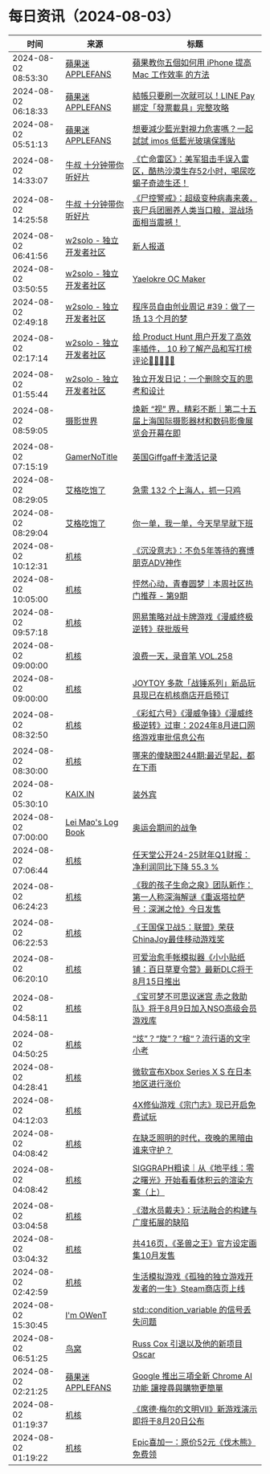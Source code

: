﻿# 每日资讯（2024-08-03）

|时间|来源|标题|
|---|---|---|
|2024-08-02 08:53:30|[蘋果迷 APPLEFANS](https://applefans.today/feed/)|[蘋果教你五個如何用 iPhone 提高 Mac 工作效率 的方法](https://applefans.today/2024-08-five-tips-use-iphone-productive-mac/)|
|2024-08-02 06:18:33|[蘋果迷 APPLEFANS](https://applefans.today/feed/)|[結帳只要刷一次就可以！LINE Pay 綁定「發票載具」完整攻略](https://applefans.today/2024-08-line-pay-einvoice/)|
|2024-08-02 05:51:13|[蘋果迷 APPLEFANS](https://applefans.today/feed/)|[想要減少藍光對視力危害嗎？一起試試 imos 低藍光玻璃保護貼](https://applefans.today/2024-07-imos-low-blue-light-iphone-screen-protector/)|
|2024-08-02 14:33:07|[牛叔 十分钟带你听好片](https://getpodcast.xyz/data/ximalaya/11534451.xml)|[《亡命雷区》：美军狙击手误入雷区，酷热沙漠生存52小时，喝尿吃蝎子奇迹生还！](https://www.ximalaya.com/sound/745692469)|
|2024-08-02 14:25:58|[牛叔 十分钟带你听好片](https://getpodcast.xyz/data/ximalaya/11534451.xml)|[《尸控警戒》：超级变种病毒来袭，丧尸兵团圈养人类当口粮，混战场面相当震撼！](https://www.ximalaya.com/sound/745691060)|
|2024-08-02 06:41:56|[w2solo - 独立开发者社区](https://w2solo.com/topics/feed)|[新人报道](https://w2solo.com/topics/4876)|
|2024-08-02 03:50:55|[w2solo - 独立开发者社区](https://w2solo.com/topics/feed)|[Yaelokre OC Maker](https://w2solo.com/topics/4875)|
|2024-08-02 02:49:18|[w2solo - 独立开发者社区](https://w2solo.com/topics/feed)|[程序员自由创业周记 #39：做了一场 13 个月的梦](https://w2solo.com/topics/4874)|
|2024-08-02 02:17:14|[w2solo - 独立开发者社区](https://w2solo.com/topics/feed)|[给 Product Hunt 用户开发了高效率插件， 10 秒了解产品和写打榜评论👏👏👏👏👏](https://w2solo.com/topics/4873)|
|2024-08-02 01:55:44|[w2solo - 独立开发者社区](https://w2solo.com/topics/feed)|[独立开发日记：一个删除交互的思考和设计](https://w2solo.com/topics/4872)|
|2024-08-02 08:59:05|[摄影世界](https://feedx.net/rss/photoworld.xml)|[焕新 “视” 界，精彩不断｜第二十五届上海国际摄影器材和数码影像展览会开幕在即](https://www.photoworld.com.cn/post/177285)|
|2024-08-02 07:15:19|[GamerNoTitle](https://bili33.top/atom.xml)|[英国Giffgaff卡激活记录](https://bili33.top/posts/Giffgaff-Activate/)|
|2024-08-02 08:29:05|[艾格吃饱了](https://feedpress.me/wx-aigechibaole)|[急需 132 个上海人，抓一只鸡](http://mp.weixin.qq.com/s?__biz=MjM5NTYxODQyMA%3D%3D&mid=2653456899&idx=2&sn=3a7ae6b7991958d0f884ef5b60a502ba)|
|2024-08-02 08:29:04|[艾格吃饱了](https://feedpress.me/wx-aigechibaole)|[你一单，我一单，今天早早就下班](http://mp.weixin.qq.com/s?__biz=MjM5NTYxODQyMA%3D%3D&mid=2653456899&idx=1&sn=1826d31d9f93495c9f373b3a98c53bd8)|
|2024-08-02 10:12:31|[机核](https://www.gcores.com/rss)|[《沉没意志》：不负5年等待的赛博朋克ADV神作](https://www.gcores.com/articles/186071)|
|2024-08-02 10:05:00|[机核](https://www.gcores.com/rss)|[怦然心动，青春圆梦｜本周社区热门推荐 - 第9期](https://www.gcores.com/articles/186125)|
|2024-08-02 09:57:18|[机核](https://www.gcores.com/rss)|[网易策略对战卡牌游戏《漫威终极逆转》获批版号](https://www.gcores.com/articles/186132)|
|2024-08-02 09:00:00|[机核](https://www.gcores.com/rss)|[浪费一天，录音笔 VOL.258](https://www.gcores.com/radios/186130)|
|2024-08-02 09:00:00|[机核](https://www.gcores.com/rss)|[JOYTOY 多款「战锤系列」新品玩具现已在机核商店开启预订](https://www.gcores.com/articles/186123)|
|2024-08-02 08:32:50|[机核](https://www.gcores.com/rss)|[《彩虹六号》《漫威争锋》《漫威终极逆转》过审：2024年8月进口网络游戏审批信息公布](https://www.gcores.com/articles/186128)|
|2024-08-02 08:30:00|[机核](https://www.gcores.com/rss)|[哪来的傻缺图244期:最近早起，都在下雨](https://www.gcores.com/articles/183829)|
|2024-08-02 05:30:10|[KAIX.IN](https://kaix.in/feed/)|[装外宾](https://kaix.in/2024/0802-foreigner-perspective/)|
|2024-08-02 07:00:00|[Lei Mao's Log Book](https://leimao.github.io/atom.xml)|[奥运会期间的战争](https://leimao.github.io/essay/%E5%A5%A5%E8%BF%90%E4%BC%9A%E6%9C%9F%E9%97%B4%E7%9A%84%E6%88%98%E4%BA%89/)|
|2024-08-02 07:06:44|[机核](https://www.gcores.com/rss)|[任天堂公开24-25财年Q1财报：净利润同比下降 55.3 %](https://www.gcores.com/articles/186120)|
|2024-08-02 06:24:23|[机核](https://www.gcores.com/rss)|[《我的孩子生命之泉》团队新作：第一人称深海解谜《重返塔拉萨号：深渊之怆》今日发售](https://www.gcores.com/articles/186117)|
|2024-08-02 06:22:53|[机核](https://www.gcores.com/rss)|[《王国保卫战5：联盟》荣获ChinaJoy最佳移动游戏奖](https://www.gcores.com/articles/186116)|
|2024-08-02 06:20:10|[机核](https://www.gcores.com/rss)|[可爱治愈手帐模拟器《小小贴纸铺：百日草夏令营》最新DLC将于8月15日推出](https://www.gcores.com/articles/186115)|
|2024-08-02 04:58:11|[机核](https://www.gcores.com/rss)|[《宝可梦不可思议迷宫 赤之救助队》将于8月9日加入NSO高级会员游戏库](https://www.gcores.com/articles/186109)|
|2024-08-02 04:50:25|[机核](https://www.gcores.com/rss)|[“炫”？“旋”？“楦“？流行语的文字小考](https://www.gcores.com/articles/186110)|
|2024-08-02 04:28:41|[机核](https://www.gcores.com/rss)|[微软宣布Xbox Series X S 在日本地区进行涨价](https://www.gcores.com/articles/186108)|
|2024-08-02 04:12:03|[机核](https://www.gcores.com/rss)|[4X修仙游戏《宗门志》现已开启免费试玩](https://www.gcores.com/articles/186107)|
|2024-08-02 04:08:42|[机核](https://www.gcores.com/rss)|[在缺乏照明的时代，夜晚的黑暗由谁来守护？](https://www.gcores.com/articles/186094)|
|2024-08-02 04:08:42|[机核](https://www.gcores.com/rss)|[SIGGRAPH粗读｜从《地平线：零之曙光》开始看看体积云的渲染方案（上）](https://www.gcores.com/articles/185926)|
|2024-08-02 03:04:58|[机核](https://www.gcores.com/rss)|[《潜水员戴夫》：玩法融合的构建与广度拓展的缺陷](https://www.gcores.com/articles/186099)|
|2024-08-02 03:04:32|[机核](https://www.gcores.com/rss)|[共416页，《圣兽之王》官方设定画集10月发售](https://www.gcores.com/articles/186101)|
|2024-08-02 02:42:59|[机核](https://www.gcores.com/rss)|[生活模拟游戏《孤独的独立游戏开发者的一生》Steam商店页上线](https://www.gcores.com/articles/186098)|
|2024-08-02 15:30:45|[I'm OWenT](https://owent.net/index.xml)|[std::condition_variable 的信号丢失问题](//owent.net/2024/2403.html)|
|2024-08-02 06:51:25|[鸟窝](https://colobu.com/atom.xml)|[Russ Cox 引退以及他的新项目 Oscar](https://colobu.com/2024/08/02/Russ-Cox-and-his-Oscar/)|
|2024-08-02 02:21:25|[蘋果迷 APPLEFANS](https://applefans.today/feed/)|[Google 推出三項全新 Chrome AI 功能 讓搜尋與購物更簡單](https://applefans.today/2024-08-chrome-ai-features/)|
|2024-08-02 01:19:37|[机核](https://www.gcores.com/rss)|[《席德·梅尔的文明VII》新游戏演示即将于8月20日公布](https://www.gcores.com/articles/186088)|
|2024-08-02 01:19:22|[机核](https://www.gcores.com/rss)|[Epic喜加一：原价52元《伐木熊》免费领](https://www.gcores.com/articles/186089)|
